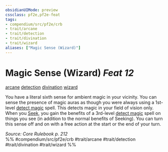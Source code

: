 ```yaml
---
obsidianUIMode: preview
cssclass: pf2e,pf2e-feat
tags:
- compendium/src/pf2e/crb
- trait/arcane
- trait/detection
- trait/divination
- trait/wizard
aliases: ["Magic Sense (Wizard)"]
---
```

# Magic Sense (Wizard)  *Feat 12*  
[arcane](arcane.md "Arcane Tradition Trait")  [detection](detection.md "Detection Effect Trait")  [divination](divination.md "Divination School Trait")  [wizard](Reference/Rules/Traits/wizard.md "Wizard Class Trait")  


You have a literal sixth sense for ambient magic in your vicinity. You can sense the presence of magic auras as though you were always using a 1st-level [detect magic](Reference/Compendium/Spells/detect-magic.md) spell. This detects magic in your field of vision only. When you [Seek](seek.md), you gain the benefits of a 3rd-level [detect magic](Reference/Compendium/Spells/detect-magic.md) spell on things you see (in addition to the normal benefits of Seeking). You can turn this sense off and on with a free action at the start or the end of your turn.

*Source: Core Rulebook p. 212*  
%% #compendium/src/pf2e/crb #trait/arcane #trait/detection #trait/divination #trait/wizard %%